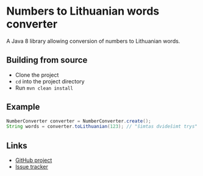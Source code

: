 # Numbers to Lithuanian words converter

A Java 8 library allowing conversion of numbers to Lithuanian words.

## Building from source

* Clone the project
* `cd` into the project directory
* Run `mvn clean install`

## Example

```java
NumberConverter converter = NumberConverter.create();
String words = converter.toLithuanian(123); // "šimtas dvidešimt trys"
```

## Links

- [GitHub project](https://github.com/martynassateika/numbers-to-lithuanian-words-converter)
- [Issue tracker](https://github.com/martynassateika/numbers-to-lithuanian-words-converter/issues/new)

